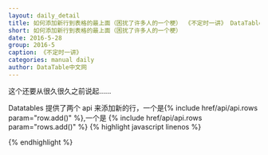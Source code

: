 ```yaml
---
layout: daily_detail
title: 如何添加新行到表格的最上面（困扰了许多人的一个梗） 《不定时一讲》 DataTable中文网
short: 如何添加新行到表格的最上面（困扰了许多人的一个梗）
date: 2016-5-28
group: 2016-5
caption: 《不定时一讲》
categories: manual daily
author: DataTable中文网
---
```


这个还要从很久很久之前说起……

Datatables 提供了两个 api 来添加新的行，一个是{% include href/api/api.rows param="row.add()" %},一个是
{% include href/api/api.rows param="rows.add()" %}
{% highlight javascript linenos %}

{% endhighlight %}


